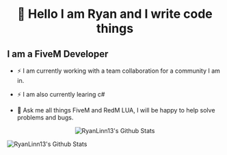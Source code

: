 <h1 align="center">👋 Hello I am Ryan and I write code things
 
## I am a FiveM Developer 
- ⚡ I am currently working with a team collaboration for a community I am in.
- ⚡ I am also currently learing c#

- 💬 Ask me all things FiveM and RedM LUA, I will be happy to help solve problems and bugs.
<p align="center">
  <img align="center" alt="RyanLinn13's Github Stats" src="https://github-readme-stats.anuraghazra1.vercel.app/api?username=ryanlinn13&show_icons=true&include_all_commits=true&bg_color=30,434343,000000&title_color=fe428e&text_color=f1f1eb"  />
</p>

  <img align="center" alt="RyanLinn13's Github Stats" src="https://github-readme-stats.anuraghazra1.vercel.app/api/top-langs/?username=ryanlinn13&layout=compact&langs_count=10&hide=html,css&bg_color=30,000000,434343&title_color=fe428e&text_color=f1f1eb" />
